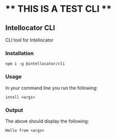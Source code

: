 # ** THIS IS A TEST CLI **

## Intellocator CLI
CLI tool for Intellocator


### Installation 

```
npm i -g @intellocator/cli
```


### Usage

In your command line you run the following: 
```
intell <args>
```


### Output

The above should display the following:
```
Hello from <args>
```
